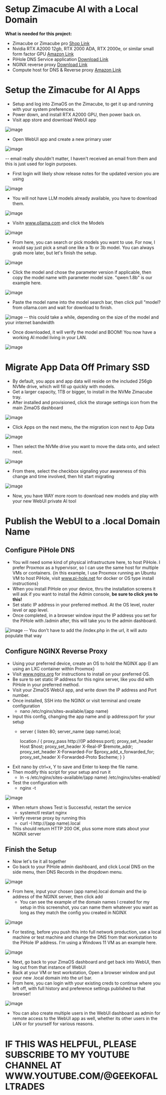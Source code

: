 # Setup Zimacube AI with a Local Domain

**What is needed for this project:**
- Zimacube or Zimacube pro [Shop Link
](https://shop.zimaspace.com/products/zimacube-personal-cloud)
- Nvidia RTX A2000 12gb, RTX 2000 ADA, RTX 2000e, or similar small form factor GPU [Amazon Link
](https://amzn.to/419wso9)
- PiHole DNS Service application [Download Link
](https://pi-hole.net/)
- NGINX reverse proxy [Download Link
](https://nginx.org/)
- Compute host for DNS & Reverse proxy [Amazon Link
](https://amzn.to/4bcWaNa)
# **Setup the Zimacube for AI Apps**
- Setup and log into ZimaOS on the Zimacube, to get it up and running with your system preferences. 
- Power down, and install RTX A2000 GPU, then power back on. 
- Visit app store and download WebUI app
  
![image](https://github.com/user-attachments/assets/b9d1429a-8abd-42e4-b08a-7abf1831929a)

- Open WebUI app and create a new primary user
  
![image](https://github.com/user-attachments/assets/8f5464c1-e121-4130-8754-488743d4578b)

-- email really shouldn't matter, I haven't received an email from them and this is just used for login purposes.
- First login will likely show release notes for the updated version you are using

![image](https://github.com/user-attachments/assets/5fc9dceb-8fa9-49e1-94f9-813ac6b0fdee)

- You will not have LLM models already available, you have to download them.

![image](https://github.com/user-attachments/assets/99c6a7f2-d124-41ac-98b6-a1af9d9ec9d5)

- Visitn www.ollama.com and click the Models

![image](https://github.com/user-attachments/assets/37018a8d-2432-4842-9cf1-5c853be1ab06)

- From here, you can search or pick models you want to use. For now, I would say just pick a small one like a 1b or 3b model. You can always grab more later, but let's finish the setup.

![image](https://github.com/user-attachments/assets/391d8b49-88ed-48ce-abf7-3966372cdf4d)

- Click the model and chose the parameter version if applicable, then copy the model name with parameter model size. "qwen:1.8b" is our example here.

![image](https://github.com/user-attachments/assets/2cc6b190-89e0-42e7-8590-1106893192f9)

- Paste the model name into the model search bar, then click pull "model? from ollama.com and wait for download to finish.

![image](https://github.com/user-attachments/assets/8856318c-13d7-463b-bf6b-6a619efc5579)
-- this could take a while, depending on the size of the model and your internet bandwidth

- Once downloaded, it will verify the model and BOOM! You now have a working AI model living in your LAN.

![image](https://github.com/user-attachments/assets/47d5bed9-de88-4331-aa05-e34597426b7c)

# **Migrate App Data Off Primary SSD**
- By default, you apps and app data will reside on the included 256gb NVMe drive, which will fill up quickly with models.
- Get a larger capacity, 1TB or bigger, to install in the NVMe Zimacube tray.
- After installed and provisioned, click the storage settings icon from the main ZimaOS dashboard

![image](https://github.com/user-attachments/assets/a161b634-24fe-4218-be0a-c0bc1a2392db)

- Click Apps on the next menu, the the migration icon next to App Data

![image](https://github.com/user-attachments/assets/a0e9d448-830d-42ce-95ba-4d863aedcf23)

- Then select the NVMe drive you want to move the data onto, and select next.

![image](https://github.com/user-attachments/assets/acb5769b-7b2a-4ba7-87e4-b1257f51cc83)

- From there, select the checkbox signaling your awareness of this change and time involved, then hit start migrating

![image](https://github.com/user-attachments/assets/6eb645cd-59a7-415d-8ef2-c22a5ab264ff)

- Now, you have WAY more room to download new models and play with your new WebUI private AI tool


# **Publish the WebUI to a .local Domain Name**
## Configure PiHole DNS
- You will need some kind of physical infrastructure here, to host PiHole. I prefer Proxmox as a hypervisor, so I can use the same host for multiple VMs or containers.
{in this example, I use Proxmox running an Ubuntu VM to host PiHole, visit www.pi-hole.net for docker or OS type install instructions}
- When you install PiHole on your device, thru the installation screens it will ask if you want to install the Admin console, **be sure to click yes to this!**
- Set static IP address in your preferred method. At the OS level, router level or app level.
- Once completed, in a browser window input the IP address you set for the PiHole with /admin after, this will take you to the admin dashboard.

![image](https://github.com/user-attachments/assets/109c294e-7f3d-47da-ab00-aa4826eb8a61)
-- You don't have to add the /index.php in the url, it will auto populate that way

## Configure NGINX Reverse Proxy
- Using your preferred device, create an OS to hold the NGINX app
{I am using an LXC container within Proxmox}
- Visit www.nginx.org for instructions to install on your preferred OS.
- Be sure to set static IP address for this nginx server, like you did with PiHole in your preferred method. 
- Visit your ZimaOS WebUI app, and write down the IP address and Port number. 
- Once installed, SSH into the NGINX or visit terminal and create configuration
  - nano /etc/nginx/sites-available/(app name)
- Input this config, changing the app name and ip address:port for your setup
  - server {
    listen 80;
    server_name (app name).local;

    location / {
        proxy_pass http://(IP address:port);
        proxy_set_header Host $host;
        proxy_set_header X-Real-IP $remote_addr;
        proxy_set_header X-Forwarded-For $proxy_add_x_forwarded_for;
        proxy_set_header X-Forwarded-Proto $scheme;
    }
}
- Exit nano by ctrl+x, Y to save and Enter to keep the file name.
- Then modify this script for your setup and run it
  - ln -s /etc/nginx/sites-available/(app name) /etc/nginx/sites-enabled/
- Test the configuration with
  - nginx -t

![image](https://github.com/user-attachments/assets/f2927aed-5fda-4182-94fb-540756871817)

- When return shows Test is Successful, restart the service
  - systemctl restart nginx
- Verify reverse proxy by running this
  - curl -I http://(app name).local
- This should return HTTP 200 OK, plus some more stats about your NGINX server

## Finish the Setup
- Now let's tie it all together
- Go back to your PiHole admin dashboard, and click Local DNS on the side menu, then DNS Records in the dropdown menu.

![image](https://github.com/user-attachments/assets/61983816-b95c-4813-96bc-8c5a8cc1763b)

- From here, input your chosen (app name).local domain and the ip address of the NGINX server, then click add
  - You can see the example of the domain names I created for my setup in this screenshot, you can name them whatever you want as long as they match the config you created in NGINX

![image](https://github.com/user-attachments/assets/0eaf8b39-55a9-4387-b84e-13b89ae3154f)

- For testing, before you push this into full network production, use a local machine or test machine and change the DNS from that workstation to the PiHole IP address. I'm using a Windows 11 VM as an example here.

![image](https://github.com/user-attachments/assets/8bebac4a-baca-41f0-ad26-e8abdf125265)

- Next, go back to your ZimaOS dashboard and get back into WebUI, then log out from that instance of WebUI
- Back at your VM or test workstation, Open a browser window and put your new .local domain into the url bar.
- From here, you can login with your existing creds to continue where you left off, with full history and preference settings published to that browser!

![image](https://github.com/user-attachments/assets/85e2a4d7-976f-4c0c-b269-50d0be46d6b4)

- You can also create multiple users in the WebUI dashboard as admin for remote access to the WebUI app as well, whether its other users in the LAN or for yourself for various reasons.


# **IF THIS WAS HELPFUL, PLEASE SUBSCRIBE TO MY YOUTUBE CHANNEL AT WWW.YOUTUBE.COM/@GEEKOFALLTRADES**
